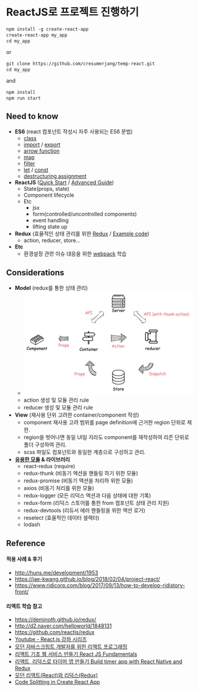 # ReactJS로 프로젝트 진행하기
```
npm install -g create-react-app
create-react-app my_app
cd my_app
```
or
```
git clone https://github.com/cresumerjang/temp-react.git
cd my_app
```
and
```
npm install
npm run start
```
## Need to know
- __ES6__ (react 컴포넌트 작성시 자주 사용되는 ES6 문법)
    - [class](https://developer.mozilla.org/ko/docs/Web/JavaScript/Reference/Statements/class)
    - [import](https://developer.mozilla.org/ko/docs/Web/JavaScript/Reference/Statements/import) / [export](https://developer.mozilla.org/ko/docs/Web/JavaScript/Reference/Statements/export)
    - [arrow function](https://developer.mozilla.org/ko/docs/Web/JavaScript/Reference/Functions/%EC%95%A0%EB%A1%9C%EC%9A%B0_%ED%8E%91%EC%85%98)
    - [map](https://developer.mozilla.org/ko/docs/Web/JavaScript/Reference/Global_Objects/Array/map)
    - [filter](https://developer.mozilla.org/ko/docs/Web/JavaScript/Reference/Global_Objects/Array/filter)
    - [let](https://developer.mozilla.org/ko/docs/Web/JavaScript/Reference/Statements/let) / [const](https://developer.mozilla.org/ko/docs/Web/JavaScript/Reference/Statements/const)
    - [destructuring assignment](https://developer.mozilla.org/ko/docs/Web/JavaScript/Reference/Operators/Destructuring_assignment)
- __ReactJS__ ([Quick Start](https://reactjs.org/docs/hello-world.html) / [Advanced Guide](https://reactjs.org/docs/jsx-in-depth.html))
    - State(props, state)
    - Component lifecycle
    - Etc
        - jsx
        - form(controlled/uncontrolled components)
        - event handling
        - lifting state up
- __Redux__ (효율적인 상태 관리를 위한 [Redux](https://deminoth.github.io/redux/) / [Example code](https://deminoth.github.io/redux/introduction/Examples.html))
    - action, reducer, store...
- __Etc__
    - 환경설정 관련 이슈 대응을 위한 [webpack](https://webpack.js.org/) 학습


## Considerations
- __Model__ (redux를 통한 상태 관리)
    - ![](./markdown_public/images/cycle.png)
    - action 생성 및 모듈 관리 rule
    - reducer 생성 및 모듈 관리 rule
- __View__ (재사용 단위 고려한 container/component 작성)
    - component 재사용 고려 범위를 page definition에 근거한 region 단위로 제한.
    - region을 벗어나면 동일 UI일 지라도 component를 재작성하여 리즌 단위로 폴더 구성하여 관리.
    - scss 파일도 컴포넌트와 동일한 계층으로 구성하고 관리.
- __[유용한 모듈](https://deminoth.github.io/redux/introduction/Ecosystem.html) & 라이브러리__
    - react-redux (require)
    - redux-thunk (비동기 액션을 핸들링 하기 위한 모듈)
    - redux-promise (비동기 액션을 처리하 위한 모듈)
    - axios (비동기 처리를 위한 모듈)
    - redux-logger (모든 리덕스 액션과 다음 상태에 대한 기록)
    - redux-form (리덕스 스토어를 통한 from 컴포넌트 상태 관리 지원)
    - redux-devtools (리듀서 에러 핸들링을 위한 액션 로거)
    - reselect (효율적인 데이터 셀렉터)
    - lodash

## Reference
#### 적용 사례 & 후기
- http://huns.me/development/1953
- https://jae-kwang.github.io/blog/2018/02/04/project-react/
- https://www.ridicorp.com/blog/2017/09/13/how-to-develop-ridistory-front/

#### 리액트 학습 참고
- https://deminoth.github.io/redux/
- http://d2.naver.com/helloworld/1848131
- https://github.com/reactjs/redux
- [Youtube - React.js 강좌 시리즈](https://www.youtube.com/playlist?list=PL9FpF_z-xR_GMujql3S_XGV2SpdfDBkeC)
- [모던 자바스크립트 개발자를 위한 리액트 프로그래밍](https://www.youtube.com/playlist?list=PLBXuLgInP-5lJA_ZDXp8rlDwH2ZMNX-qG)
- [리액트 기초 웹 서비스 만들기 React JS Fundamentals](https://www.youtube.com/playlist?list=PL7jH19IHhOLOFTVD4R8FeZWkwpVi8-9Fv)
- [리액트, 리덕스로 타이머 앱 만들기 Build timer app with React Native and Redux](https://www.youtube.com/playlist?list=PL7jH19IHhOLMKhZfOg7fj6gFX7Lbxpk7q)
- [모던 리액트(React)와 리덕스(Redux)](https://www.udemy.com/react-redux-korean/learn/v4/content)
- [Code Splitting in Create React App](https://serverless-stack.com/chapters/code-splitting-in-create-react-app.html)
